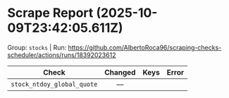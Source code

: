 # Scrape Report (2025-10-09T23:42:05.611Z)

Group: `stocks`  |  Run: https://github.com/AlbertoRoca96/scraping-checks-scheduler/actions/runs/18392023612

| Check | Changed | Keys | Error |
|---|:---:|:--|:--|
| `stock_ntdoy_global_quote` | — |  |  |
